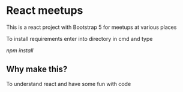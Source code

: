 # React meetups
This is a react project with Bootstrap 5 for meetups at various places
<p>To install requirements enter into directory in cmd and type</p>
<p><i>npm install</i></p>
<h2>Why make this?</h2>
<p>To understand react and have some fun with code</p>
